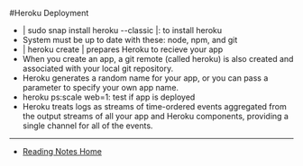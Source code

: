 #Heroku Deployment

- | sudo snap install heroku --classic |: to install heroku
- System must be up to date with these: node, npm, and git
- | heroku create | prepares Heroku to recieve your app
- When you create an app, a git remote (called heroku) is also created and associated with your local git repository.
- Heroku generates a random name for your app, or you can pass a parameter to specify your own app name.
- heroku ps:scale web=1: test if app is deployed
- Heroku treats logs as streams of time-ordered events aggregated from the output streams of all your app and Heroku components, providing a single channel for all of the events.

---

- [Reading Notes Home](https://vektur.github.io/reading-notes/)
